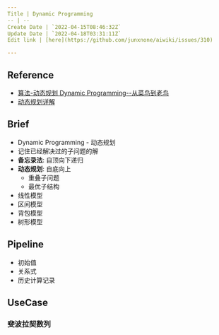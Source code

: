 ```yaml
---
Title | Dynamic Programming
-- | --
Create Date | `2022-04-15T08:46:32Z`
Update Date | `2022-04-18T03:31:11Z`
Edit link | [here](https://github.com/junxnone/aiwiki/issues/310)

---
```

## Reference
- [算法-动态规划 Dynamic Programming--从菜鸟到老鸟](https://blog.csdn.net/u013309870/article/details/75193592)
- [动态规划详解](https://cloud.tencent.com/developer/article/1817113)



## Brief
- Dynamic Programming - 动态规划
- 记住已经解决过的子问题的解
- **备忘录法**: 自顶向下递归
- **动态规划**: 自底向上
  - 重叠子问题
  - 最优子结构
- 线性模型
- 区间模型
- 背包模型
- 树形模型

## Pipeline
- 初始值
- 关系式
- 历史计算记录

## UseCase
### 斐波拉契数列

